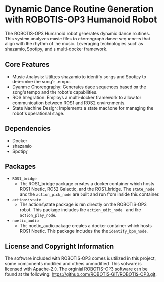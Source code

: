 # Dynamic Dance Routine Generation with ROBOTIS-OP3 Humanoid Robot
The ROBOTIS-OP3 Humanoid robot generates dynamic dance routines. This system analyzes music files 
to choreograph dance sequences that align with the rhythm of the music. Leveraging technologies 
such as shazamio, Spotipy, and a multi-docker framework. 


## Core Features
* Music Analysis: Utilizes shazamio to identify songs and Spotipy to determine the song's tempo.
* Dyanmic Choreography: Generates dace sequences based on the song's tempo and the robot's capabilities.
* ROS Integration: Employs a multi-docker framework to allow for communication between ROS1 and ROS2 environments. 
* State Machine Design: Implements a state machone for managing the robot's operational stage. 

## Dependencies
  * Docker
  * shazamio
  * Spotipy
  
## Packages
* `ROS1_bridge`
  * The ROS1_bridge package creates a docker container which hosts ROS1 Noetic, ROS2 Galactic, and the ROS1_bridge. The `state_node` and the `action_pick_node` are built and run from inside this container.  
* `actions\state`
  * The actions\state package is run directly on the ROBOTIS-OP3 robot. This package includes the `action_edit_node ` and the `action_play_node`.
* `noetic_audio`
  * The noetic_audio pakage creates a docker container which hosts ROS1 Noetic. This package includes the the `identify_bpm_node`.

## License and Copyright Information
The software included with ROBOTIS-OP3 comes is utilized in this project, some components modified and others unmodified. 
This sotware is licensed with Apache-2.0.
The orginial ROBOTIS-OP3 software can be found at the following: https://github.com/ROBOTIS-GIT/ROBOTIS-OP3.git.